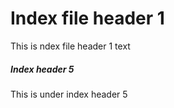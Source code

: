 # Index file header 1
This is ndex file header 1 text

##### Index header 5
This is under index header 5
